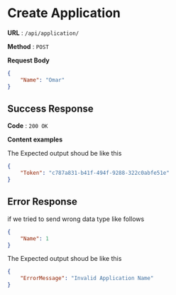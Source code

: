 # Create Application


**URL** : `/api/application/`

**Method** : `POST`

**Request Body**
```json
{
	"Name": "Omar"
}
```

## Success Response

**Code** : `200 OK`

**Content examples**

The Expected output shoud be like this 

```json
{
    "Token": "c787a831-b41f-494f-9288-322c0abfe51e"
}
```

## Error Response 

if we tried to send wrong data type like follows 

```json
{
	"Name": 1
}
```

The Expected output shoud be like this 

```json
{
    "ErrorMessage": "Invalid Application Name"
}
```
